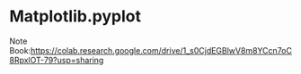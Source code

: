 # Matplotlib.pyplot
Note Book:https://colab.research.google.com/drive/1_s0CjdEGBlwV8m8YCcn7oC8RpxlOT-79?usp=sharing
